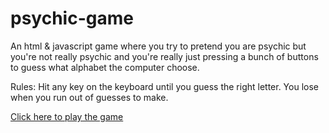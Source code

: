 # psychic-game

An html & javascript game where you try to pretend you are psychic 
but you're not really psychic and you're really just pressing a bunch of buttons to guess what alphabet the computer choose.

Rules:
Hit any key on the keyboard until you guess the right letter.
You lose when you run out of guesses to make.

<a href="https://chibimayura.github.io/psychic-game/"> Click here to play the game</a>
